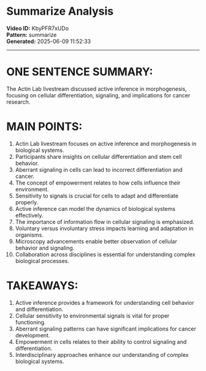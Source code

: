 # Summarize Analysis

**Video ID:** KbyPFR7xUDo  
**Pattern:** summarize  
**Generated:** 2025-06-09 11:52:33  

---

# ONE SENTENCE SUMMARY:
The Actin Lab livestream discussed active inference in morphogenesis, focusing on cellular differentiation, signaling, and implications for cancer research.

# MAIN POINTS:
1. Actin Lab livestream focuses on active inference and morphogenesis in biological systems.
2. Participants share insights on cellular differentiation and stem cell behavior.
3. Aberrant signaling in cells can lead to incorrect differentiation and cancer.
4. The concept of empowerment relates to how cells influence their environment.
5. Sensitivity to signals is crucial for cells to adapt and differentiate properly.
6. Active inference can model the dynamics of biological systems effectively.
7. The importance of information flow in cellular signaling is emphasized.
8. Voluntary versus involuntary stress impacts learning and adaptation in organisms.
9. Microscopy advancements enable better observation of cellular behavior and signaling.
10. Collaboration across disciplines is essential for understanding complex biological processes.

# TAKEAWAYS:
1. Active inference provides a framework for understanding cell behavior and differentiation.
2. Cellular sensitivity to environmental signals is vital for proper functioning.
3. Aberrant signaling patterns can have significant implications for cancer development.
4. Empowerment in cells relates to their ability to control signaling and differentiation.
5. Interdisciplinary approaches enhance our understanding of complex biological systems.
